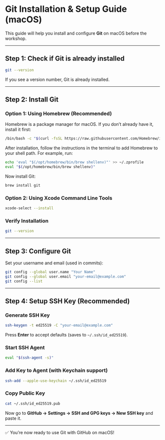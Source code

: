 # Git Installation & Setup Guide (macOS)

This guide will help you install and configure **Git** on macOS before the workshop.

---

## Step 1: Check if Git is already installed
```bash
git --version
````

If you see a version number, Git is already installed.

---

## Step 2: Install Git

### Option 1: Using Homebrew (Recommended)

Homebrew is a package manager for macOS. If you don’t already have it, install it first:

```bash
/bin/bash -c "$(curl -fsSL https://raw.githubusercontent.com/Homebrew/install/HEAD/install.sh)"
```

After installation, follow the instructions in the terminal to add Homebrew to your shell path.
For example, run:

```bash
echo 'eval "$(/opt/homebrew/bin/brew shellenv)"' >> ~/.zprofile
eval "$(/opt/homebrew/bin/brew shellenv)"
```

Now install Git:

```bash
brew install git
```

### Option 2: Using Xcode Command Line Tools

```bash
xcode-select --install
```

### Verify Installation

```bash
git --version
```

---

## Step 3: Configure Git

Set your username and email (used in commits):

```bash
git config --global user.name "Your Name"
git config --global user.email "your-email@example.com"
git config --list
```

---

## Step 4: Setup SSH Key (Recommended)

### Generate SSH Key

```bash
ssh-keygen -t ed25519 -C "your-email@example.com"
```

Press **Enter** to accept defaults (saves to `~/.ssh/id_ed25519`).

### Start SSH Agent

```bash
eval "$(ssh-agent -s)"
```

### Add Key to Agent (with Keychain support)

```bash
ssh-add --apple-use-keychain ~/.ssh/id_ed25519
```

### Copy Public Key

```bash
cat ~/.ssh/id_ed25519.pub
```

Now go to **GitHub → Settings → SSH and GPG keys → New SSH key** and paste it.

---

✅ You’re now ready to use Git with GitHub on macOS!
